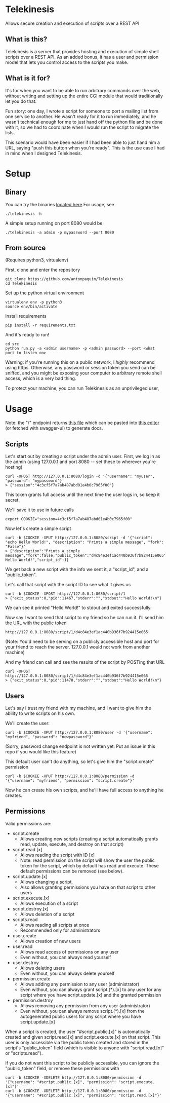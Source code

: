 # Telekinesis
Allows secure creation and execution of scripts over a REST API

## What is this?
Telekinesis is a server that provides hosting and execution of simple shell scripts over a REST API. As an added bonus, it has a user and permission model that lets you control access to the scripts you make.

## What is it for?
It's for when you want to be able to run arbitrary commands over the web, without writing and setting up the entire CGI module that would traditionally let you do that.

Fun story: one day, I wrote a script for someone to port a mailing list from one service to another. He wasn't ready for it to run immediately, and he wasn't technical enough for me to just hand off the python file and be done with it, so we had to coordinate when I would run the script to migrate the lists. 

This scenario would have been easier if I had been able to just hand him a URL, saying "push this button when you're ready". This is the use case I had in mind when I designed Telekinesis.

# Setup
## Binary
You can try the binaries [located here](https://github.com/antonpaquin/Telekinesis/releases/tag/1.0)
For usage, see
```
./telekinesis -h
```

A simple setup running on port 8080 would be
```
./telekinesis -a admin -p mypassword --port 8080
```

## From source
(Requires python3, virtualenv)

First, clone and enter the repository
```
git clone https://github.com/antonpaquin/Telekinesis
cd Telekinesis
```

Set up the python virtual environment
```
virtualenv env -p python3
source env/bin/activate
```

Install requirements
```
pip install -r requirements.txt
```

And it's ready to run!
```
cd src
python run.py -a <admin username> -p <admin password> --port <what port to listen on>
```

Warning: if you're running this on a public network, I *highly* recommend using https. Otherwise, any password or session token you send can be sniffed, and you might be exposing your computer to arbitrary remote shell access, which is a very bad thing.

To protect your machine, you can run Telekinesis as an unprivileged user, 

# Usage

Note: the "/" endpoint returns [this file](https://github.com/antonpaquin/Telekinesis/blob/master/src/telekinesis/swaggerfile.json) which can be pasted into [this editor](https://editor.swagger.io/) (or fetched with swagger-ui) to generate docs.

## Scripts
Let's start out by creating a script under the admin user.
First, we log in as the admin (using 127.0.0.1 and port 8080 -- set these to wherever you're hosting)
```
curl -XPOST http://127.0.0.1:8080/login -d '{"username": "myuser", "password": "mypassword"}'
> {"session":"4c3cf5f7a7ab487abd01e4b0c7965f00"}
```
This token grants full access until the next time the user logs in, so keep it secret.

We'll save it to use in future calls
```
export COOKIE="session=4c3cf5f7a7ab487abd01e4b0c7965f00"
```

Now let's create a simple script
```
curl -b $COOKIE -XPUT http://127.0.0.1:8080/script -d '{"script": "echo Hello World!", "description": "Prints a simple message", "fork": "False"}'
> {"description":"Prints a simple message","fork":false,"public_token":"d4c84e3ef1ac440b936f7b924415e065","script":"echo Hello World!","script_id":1}
```
We get back a new script with the info we sent it, a "script_id", and a "public_token".

Let's call that script with the script ID to see what it gives us
```
curl -b $COOKIE -XPOST http://127.0.0.1:8080/script/1
> {"exit_status":0,"pid":11467,"stderr":"","stdout":"Hello World!\n"}
```
We can see it printed "Hello World!" to stdout and exited successfully.

Now say I want to send that script to my friend so he can run it.
I'll send him the URL with the public token
```
http://127.0.0.1:8080/script/1/d4c84e3ef1ac440b936f7b924415e065
```
(Note: You'd need to be serving on a publicly accessible host and port for your friend to reach the server. 127.0.0.1 would not work from another machine)

And my friend can call and see the results of the script by POSTing that URL
```
curl -XPOST http://127.0.0.1:8080/script/1/d4c84e3ef1ac440b936f7b924415e065
> {"exit_status":0,"pid":11470,"stderr":"","stdout":"Hello World!\n"}
```

## Users
Let's say I trust my friend with my machine, and I want to give him the ability to write scripts on his own.

We'll create the user:
```
curl -b $COOKIE -XPUT http://127.0.0.1:8080/user -d '{"username": "myfriend", "password": "newpassword"}'
```
(Sorry, password change endpoint is not written yet. Put an issue in this repo if you would like this feature)

This default user can't do anything, so let's give him the "script.create" permission
```
curl -b $COOKIE -XPUT http://127.0.0.1:8080/permission -d '{"username": "myfriend", "permission": "script.create"}'
```
Now he can create his own scripts, and he'll have full access to anything he creates.

## Permissions

Valid permissions are:
- script.create
  - Allows creating new scripts (creating a script automatically grants read, update, execute, and destroy on that script)
- script.read.[x]
  - Allows reading the script with ID [x]
  - Note: read permission on the script will show the user the public token for the script, which by default has read and execute. These default permissions can be removed (see below).
- script.update.[x]
  - Allows changing a script, 
  - Also allows granting permissions you have on that script to other users
- script.execute.[x]
  - Allows execution of a script
- script.destroy.[x]
  - Allows deletion of a script
- scripts.read
  - Allows reading all scripts at once
  - Recommended only for administrators
- user.create
  - Allows creation of new users
- user.read
  - Allows read access of permissions on any user
  - Even without, you can always read yourself
- user.destroy
  - Allows deleting users
  - Even without, you can always delete yourself
- permission.create
  - Allows adding any permission to any user (administrator)
  - Even without, you can always grant script.(*).[x] to any user for any script where you have script.update.[x] and the granted permission
- permission.destroy
  - Allows removing any permission from any user (administrator)
  - Even without, you can always remove script.(*).[x] from the autogenerated public users for any script where you have script.update.[x]

When a script is created, the user "#script.public.[x]" is automatically created and given script.read.[x] and script.execute.[x] on that script. This user is only accessible via the public token created and stored in the script's "public_token" field (which is visible to anyone with "script.read.[x]" or "scripts.read").

If you do not want this script to be publicly accessible, you can ignore the "public_token" field, or remove these permissions with
```
curl -b $COOKIE -XDELETE http://127.0.0.1:8080/permission -d '{"username": "#script.public.[x]", "permission": "script.execute.[x]"}'
curl -b $COOKIE -XDELETE http://127.0.0.1:8080/permission -d '{"username": "#script.public.[x]", "permission": "script.read.[x]"}'
```
